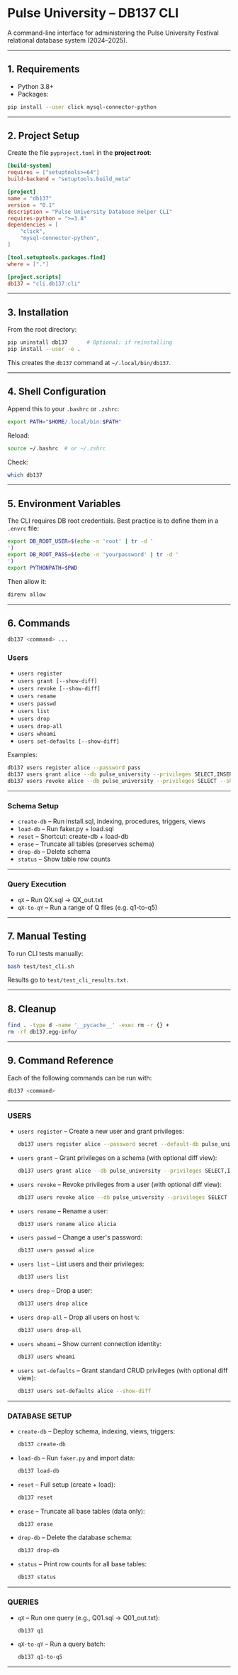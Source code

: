 
# Pulse University – DB137 CLI

A command-line interface for administering the Pulse University Festival relational database system (2024–2025).

---

## 1. Requirements

- Python 3.8+
- Packages:

```bash
pip install --user click mysql-connector-python
```

---

## 2. Project Setup

Create the file `pyproject.toml` in the **project root**:

```toml
[build-system]
requires = ["setuptools>=64"]
build-backend = "setuptools.build_meta"

[project]
name = "db137"
version = "0.1"
description = "Pulse University Database Helper CLI"
requires-python = ">=3.8"
dependencies = [
    "click",
    "mysql-connector-python",
]

[tool.setuptools.packages.find]
where = ["."]

[project.scripts]
db137 = "cli.db137:cli"
```

---

## 3. Installation

From the root directory:

```bash
pip uninstall db137      # Optional: if reinstalling
pip install --user -e .
```

This creates the `db137` command at `~/.local/bin/db137`.

---

## 4. Shell Configuration

Append this to your `.bashrc` or `.zshrc`:

```bash
export PATH="$HOME/.local/bin:$PATH"
```

Reload:

```bash
source ~/.bashrc  # or ~/.zshrc
```

Check:

```bash
which db137
```

---

## 5. Environment Variables

The CLI requires DB root credentials. Best practice is to define them in a `.envrc` file:

```bash
export DB_ROOT_USER=$(echo -n 'root' | tr -d '
')
export DB_ROOT_PASS=$(echo -n 'yourpassword' | tr -d '
')
export PYTHONPATH=$PWD
```

Then allow it:

```bash
direnv allow
```

---

## 6. Commands

```bash
db137 <command> ...
```

### Users

- `users register`
- `users grant [--show-diff]`
- `users revoke [--show-diff]`
- `users rename`
- `users passwd`
- `users list`
- `users drop`
- `users drop-all`
- `users whoami`
- `users set-defaults [--show-diff]`

Examples:

```bash
db137 users register alice --password pass
db137 users grant alice --db pulse_university --privileges SELECT,INSERT
db137 users revoke alice --db pulse_university --privileges SELECT --show-diff
```

---

### Schema Setup

- `create-db` – Run install.sql, indexing, procedures, triggers, views
- `load-db` – Run faker.py + load.sql
- `reset` – Shortcut: create-db + load-db
- `erase` – Truncate all tables (preserves schema)
- `drop-db` – Delete schema
- `status` – Show table row counts

---

### Query Execution

- `qX` – Run QX.sql → QX_out.txt
- `qX-to-qY` – Run a range of Q files (e.g. q1-to-q5)

---

## 7. Manual Testing

To run CLI tests manually:

```bash
bash test/test_cli.sh
```

Results go to `test/test_cli_results.txt`.

---

## 8. Cleanup

```bash
find . -type d -name '__pycache__' -exec rm -r {} +
rm -rf db137.egg-info/
```

---

## 9. Command Reference

Each of the following commands can be run with:

```bash
db137 <command>
```

---

### USERS

- `users register` – Create a new user and grant privileges:
  ```bash
  db137 users register alice --password secret --default-db pulse_university --privileges SELECT,INSERT
  ```

- `users grant` – Grant privileges on a schema (with optional diff view):
  ```bash
  db137 users grant alice --db pulse_university --privileges SELECT,INSERT --show-diff
  ```

- `users revoke` – Revoke privileges from a user (with optional diff view):
  ```bash
  db137 users revoke alice --db pulse_university --privileges SELECT --show-diff
  ```

- `users rename` – Rename a user:
  ```bash
  db137 users rename alice alicia
  ```

- `users passwd` – Change a user's password:
  ```bash
  db137 users passwd alice
  ```

- `users list` – List users and their privileges:
  ```bash
  db137 users list
  ```

- `users drop` – Drop a user:
  ```bash
  db137 users drop alice
  ```

- `users drop-all` – Drop all users on host `%`:
  ```bash
  db137 users drop-all
  ```

- `users whoami` – Show current connection identity:
  ```bash
  db137 users whoami
  ```

- `users set-defaults` – Grant standard CRUD privileges (with optional diff view):
  ```bash
  db137 users set-defaults alice --show-diff
  ```

---

### DATABASE SETUP

- `create-db` – Deploy schema, indexing, views, triggers:
  ```bash
  db137 create-db
  ```

- `load-db` – Run `faker.py` and import data:
  ```bash
  db137 load-db
  ```

- `reset` – Full setup (create + load):
  ```bash
  db137 reset
  ```

- `erase` – Truncate all base tables (data only):
  ```bash
  db137 erase
  ```

- `drop-db` – Delete the database schema:
  ```bash
  db137 drop-db
  ```

- `status` – Print row counts for all base tables:
  ```bash
  db137 status
  ```

---

### QUERIES

- `qX` – Run one query (e.g., Q01.sql → Q01_out.txt):
  ```bash
  db137 q1
  ```

- `qX-to-qY` – Run a query batch:
  ```bash
  db137 q1-to-q5
  ```

---
